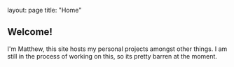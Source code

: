 layout: page
title: "Home"

## Welcome!

I'm Matthew, this site hosts my personal projects amongst other things.
I am still in the process of working on this, so its pretty barren at the moment.
